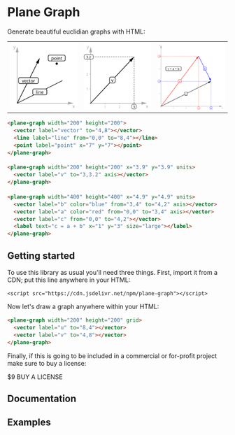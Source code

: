 # Plane Graph

Generate beautiful euclidian graphs with HTML:

<table>
  <tr>
    <td>
      <img width="300px" src="./examples/simple.svg" />
    </td>
    <td>
      <img width="300px" src="./examples/scale.svg" />
    </td>
    <td>
      <img width="300px" src="./examples/complete.svg" />
    </td>
  </tr>
</table>

```html
<plane-graph width="200" height="200">
  <vector label="vector" to="4,8"></vector>
  <line label="line" from="0,0" to="8,4"></line>
  <point label="point" x="7" y="7"></point>
</plane-graph>

<plane-graph width="200" height="200" x="3.9" y="3.9" units>
  <vector label="v" to="3,3.2" axis></vector>
</plane-graph>

<plane-graph width="400" height="400" x="4.9" y="4.9" units>
  <vector label="b" color="blue" from="3,4" to="4,2" axis></vector>
  <vector label="a" color="red" from="0,0" to="3,4" axis></vector>
  <vector label="c" from="0,0" to="4,2"></vector>
  <label text="c = a + b" x="1" y="3" size="large"></label>
</plane-graph>
```

## Getting started

To use this library as usual you'll need three things. First, import it from a CDN; put this line anywhere in your HTML:

```
<script src="https://cdn.jsdelivr.net/npm/plane-graph"></script>
```

Now let's draw a graph anywhere within your HTML:

```html
<plane-graph width="200" height="200" grid>
  <vector label="u" to="8,4"></vector>
  <vector label="v" to="4,8"></vector>
</plane-graph>
```

Finally, if this is going to be included in a commercial or for-profit project make sure to buy a license:

\$9 BUY A LICENSE

## Documentation

### <plane-graph>

### <vector>

### <line>

### <point>

### <label>

### <text>

## Examples
